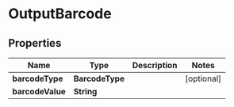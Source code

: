 

# OutputBarcode


## Properties

| Name | Type | Description | Notes |
|------------ | ------------- | ------------- | -------------|
|**barcodeType** | **BarcodeType** |  |  [optional] |
|**barcodeValue** | **String** |  |  |



